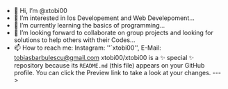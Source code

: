 - 👋 Hi, I’m @xtobi00
- 👀 I’m interested in Ios Developement and Web Develepoment...
- 🌱 I’m currently learning the basics of programming...
- 💞️ I’m looking forward to collaborate on group projects and looking for solutions to help others with their Codes...
- 📫 How to reach me: Instagram: ''´xtobi00'', E-Mail: tobiasbarbulescu@gmail.com
xtobi00/xtobi00 is a ✨ special ✨ repository because its `README.md` (this file) appears on your GitHub profile.
You can click the Preview link to take a look at your changes.
--->
